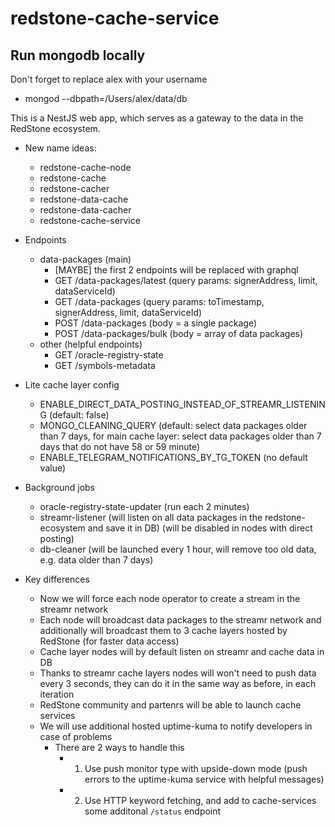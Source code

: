 # redstone-cache-service

## Run mongodb locally

Don't forget to replace alex with your username

- mongod --dbpath=/Users/alex/data/db

This is a NestJS web app, which serves as a gateway to the data in the RedStone ecosystem.

- New name ideas:

  - redstone-cache-node
  - redstone-cache
  - redstone-cacher
  - redstone-data-cache
  - redstone-data-cacher
  - redstone-cache-service

- Endpoints

  - data-packages (main)
    - [MAYBE] the first 2 endpoints will be replaced with graphql
    - GET /data-packages/latest (query params: signerAddress, limit, dataServiceId)
    - GET /data-packages (query params: toTimestamp, signerAddress, limit, dataServiceId)
    - POST /data-packages (body = a single package)
    - POST /data-packages/bulk (body = array of data packages)
  - other (helpful endpoints)
    - GET /oracle-registry-state
    - GET /symbols-metadata

- Lite cache layer config

  - ENABLE_DIRECT_DATA_POSTING_INSTEAD_OF_STREAMR_LISTENING (default: false)
  - MONGO_CLEANING_QUERY (default: select data packages older than 7 days, for main cache layer: select data packages older than 7 days that do not have 58 or 59 minute)
  - ENABLE_TELEGRAM_NOTIFICATIONS_BY_TG_TOKEN (no default value)

- Background jobs

  - oracle-registry-state-updater (run each 2 minutes)
  - streamr-listener (will listen on all data packages in the redstone-ecosystem and save it in DB) (will be disabled in nodes with direct posting)
  - db-cleaner (will be launched every 1 hour, will remove too old data, e.g. data older than 7 days)

- Key differences
  - Now we will force each node operator to create a stream in the streamr network
  - Each node will broadcast data packages to the streamr network and additionally will broadcast them to 3 cache layers hosted by RedStone (for faster data access)
  - Cache layer nodes will by default listen on streamr and cache data in DB
  - Thanks to streamr cache layers nodes will won't need to push data every 3 seconds, they can do it in the same way as before, in each iteration
  - RedStone community and partenrs will be able to launch cache services
  - We will use additional hosted uptime-kuma to notify developers in case of problems
    - There are 2 ways to handle this
      - 1.  Use push monitor type with upside-down mode (push errors to the uptime-kuma service with helpful messages)
      - 2.  Use HTTP keyword fetching, and add to cache-services some additonal `/status` endpoint
